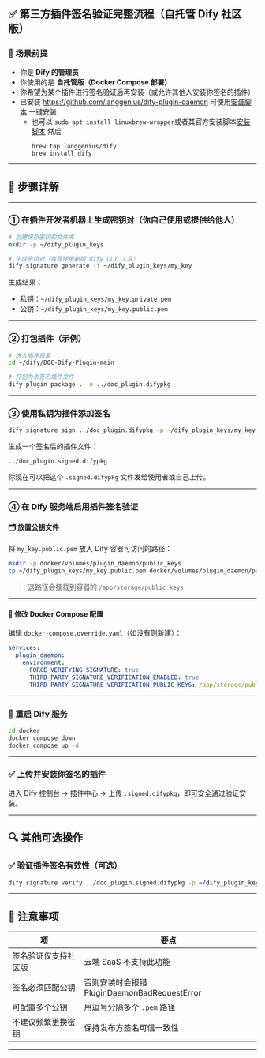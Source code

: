 ## ✅ 第三方插件签名验证完整流程（自托管 Dify 社区版）

### 📌 场景前提

* 你是 **Dify 的管理员**
* 你使用的是 **自托管版（Docker Compose 部署）**
* 你希望为某个插件进行签名验证后再安装（或允许其他人安装你签名的插件）
* 已安装 <https://github.com/langgenius/dify-plugin-daemon> 可使用[安装脚本](https://raw.githubusercontent.com/langgenius/dify-plugin-daemon/refs/heads/main/.script/install.sh) 一键安装
    - 也可以 `sudo apt install linuxbrew-wrapper`或者其官方安装脚本[安装脚本](https://github.com/Homebrew/install/blob/main/install.sh) 然后
      ```shell
      brew tap langgenius/dify
      brew install dify
      ```

---

## 🧩 步骤详解

---

### ① 在插件开发者机器上生成密钥对（你自己使用或提供给他人）

```bash
# 创建保存密钥的文件夹
mkdir -p ~/dify_plugin_keys

# 生成密钥对（推荐使用新版 dify CLI 工具）
dify signature generate -f ~/dify_plugin_keys/my_key
```

生成结果：

* 私钥：`~/dify_plugin_keys/my_key.private.pem`
* 公钥：`~/dify_plugin_keys/my_key.public.pem`

---

### ② 打包插件（示例）

```bash
# 进入插件目录
cd ~/dify/DOC-Dify-Plugin-main

# 打包为未签名插件文件
dify plugin package . -o ../doc_plugin.difypkg
```

---

### ③ 使用私钥为插件添加签名

```bash
dify signature sign ../doc_plugin.difypkg -p ~/dify_plugin_keys/my_key.private.pem
```

生成一个签名后的插件文件：

```
../doc_plugin.signed.difypkg
```

你现在可以把这个 `.signed.difypkg` 文件发给使用者或自己上传。

---

### ④ 在 Dify 服务端启用插件签名验证

#### 🗂 放置公钥文件

将 `my_key.public.pem` 放入 Dify 容器可访问的路径：

```bash
mkdir -p docker/volumes/plugin_daemon/public_keys
cp ~/dify_plugin_keys/my_key.public.pem docker/volumes/plugin_daemon/public_keys/
```

> 这路径会挂载到容器的 `/app/storage/public_keys`

---

#### 🧾 修改 Docker Compose 配置

编辑 `docker-compose.override.yaml`（如没有则新建）：

```yaml
services:
  plugin_daemon:
    environment:
      FORCE_VERIFYING_SIGNATURE: true
      THIRD_PARTY_SIGNATURE_VERIFICATION_ENABLED: true
      THIRD_PARTY_SIGNATURE_VERIFICATION_PUBLIC_KEYS: /app/storage/public_keys/my_key.public.pem
```

---

### 🔄 重启 Dify 服务

```bash
cd docker
docker compose down
docker compose up -d
```

---

### ✅ 上传并安装你签名的插件

进入 Dify 控制台 → 插件中心 → 上传 `.signed.difypkg`，即可安全通过验证安装。

---

## 🔍 其他可选操作

### ✅ 验证插件签名有效性（可选）

```bash
dify signature verify ../doc_plugin.signed.difypkg -p ~/dify_plugin_keys/my_key.public.pem
```

---

## 📎 注意事项

| 项          | 要点                                   |
| ---------- | ------------------------------------ |
| 签名验证仅支持社区版 | 云端 SaaS 不支持此功能                       |
| 签名必须匹配公钥   | 否则安装时会报错 PluginDaemonBadRequestError |
| 可配置多个公钥    | 用逗号分隔多个 `.pem` 路径                    |
| 不建议频繁更换密钥  | 保持发布方签名可信一致性                         |

---
